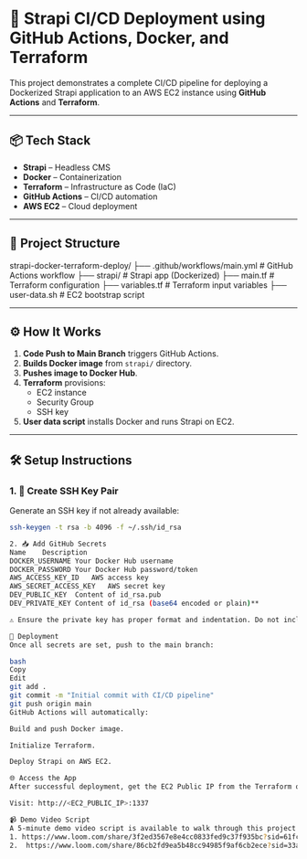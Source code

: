 # 🚀 Strapi CI/CD Deployment using GitHub Actions, Docker, and Terraform

This project demonstrates a complete CI/CD pipeline for deploying a Dockerized Strapi application to an AWS EC2 instance using **GitHub Actions** and **Terraform**.

---

## 📦 Tech Stack

- **Strapi** – Headless CMS
- **Docker** – Containerization
- **Terraform** – Infrastructure as Code (IaC)
- **GitHub Actions** – CI/CD automation
- **AWS EC2** – Cloud deployment

---

## 📁 Project Structure
strapi-docker-terraform-deploy/
├── .github/workflows/main.yml # GitHub Actions workflow
├── strapi/ # Strapi app (Dockerized)
├── main.tf # Terraform configuration
├── variables.tf # Terraform input variables
├── user-data.sh # EC2 bootstrap script


---

## ⚙️ How It Works

1. **Code Push to Main Branch** triggers GitHub Actions.
2. **Builds Docker image** from `strapi/` directory.
3. **Pushes image to Docker Hub**.
4. **Terraform** provisions:
   - EC2 instance
   - Security Group
   - SSH key
5. **User data script** installs Docker and runs Strapi on EC2.

---

## 🛠️ Setup Instructions

### 1. 🔐 Create SSH Key Pair

Generate an SSH key if not already available:

```bash
ssh-keygen -t rsa -b 4096 -f ~/.ssh/id_rsa

2. 📥 Add GitHub Secrets
Name	Description
DOCKER_USERNAME	Your Docker Hub username
DOCKER_PASSWORD	Your Docker Hub password/token
AWS_ACCESS_KEY_ID	AWS access key
AWS_SECRET_ACCESS_KEY	AWS secret key
DEV_PUBLIC_KEY	Content of id_rsa.pub
DEV_PRIVATE_KEY	Content of id_rsa (base64 encoded or plain)**

⚠️ Ensure the private key has proper format and indentation. Do not include passphrase-protected keys.

🚀 Deployment
Once all secrets are set, push to the main branch:

bash
Copy
Edit
git add .
git commit -m "Initial commit with CI/CD pipeline"
git push origin main
GitHub Actions will automatically:

Build and push Docker image.

Initialize Terraform.

Deploy Strapi on AWS EC2.

🌐 Access the App
After successful deployment, get the EC2 Public IP from the Terraform output or AWS Console.

Visit: http://<EC2_PUBLIC_IP>:1337

📹 Demo Video Script
A 5-minute demo video script is available to walk through this project.
1. https://www.loom.com/share/3f2ed3567e8e4cc0833fed9c37f935bc?sid=61fc055a-7bdd-4b63-8996-4d3e536374a0
2.  https://www.loom.com/share/86cb2fd9ea5b48cc94985f9af6cb2ece?sid=33a257ba-7d95-460e-b0c9-8e054caf4c19

